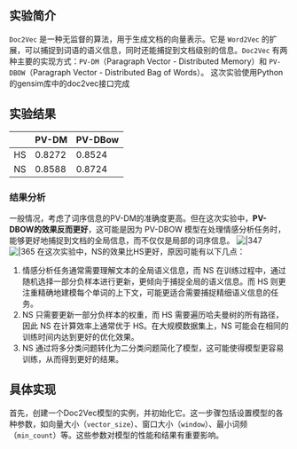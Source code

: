## 实验简介
`Doc2Vec` 是一种无监督的算法，用于生成文档的向量表示。它是 `Word2Vec` 的扩展，可以捕捉到词语的语义信息，同时还能捕捉到文档级别的信息。`Doc2Vec` 有两种主要的实现方式：`PV-DM`（Paragraph Vector - Distributed Memory）和 `PV-DBOW`（Paragraph Vector - Distributed Bag of Words）。
这次实验使用Python的gensim库中的doc2vec接口完成

## 实验结果

|     | PV-DM  | PV-DBow |
| --- | ------ | ------- |
| HS  | 0.8272 | 0.8524  |
| NS  | 0.8588 | 0.8724  |

### 结果分析


一般情况，考虑了词序信息的PV-DM的准确度更高。但在这次实验中，**PV-DBOW的效果反而更好**，这可能是因为 PV-DBOW 模型在处理情感分析任务时，能够更好地捕捉到文档的全局信息，而不仅仅是局部的词序信息。
![|347](https://img-blog.csdn.net/20180130171730371?watermark/2/text/aHR0cDovL2Jsb2cuY3Nkbi5uZXQvSm9obl94eXo=/font/5a6L5L2T/fontsize/400/fill/I0JBQkFCMA==/dissolve/70/gravity/SouthEast)
![|365](https://img-blog.csdn.net/20180130171804530?watermark/2/text/aHR0cDovL2Jsb2cuY3Nkbi5uZXQvSm9obl94eXo=/font/5a6L5L2T/fontsize/400/fill/I0JBQkFCMA==/dissolve/70/gravity/SouthEast)
在这次实验中，NS的效果比HS更好，原因可能有以下几点：
1. 情感分析任务通常需要理解文本的全局语义信息，而 NS 在训练过程中，通过随机选择一部分负样本进行更新，更倾向于捕捉全局的语义信息。而 HS 则更注重精确地建模每个单词的上下文，可能更适合需要捕捉精细语义信息的任务。
2. NS 只需要更新一部分负样本的权重，而 HS 需要遍历哈夫曼树的所有路径，因此 NS 在计算效率上通常优于 HS。在大规模数据集上，NS 可能会在相同的训练时间内达到更好的优化效果。
3. NS 通过将多分类问题转化为二分类问题简化了模型，这可能使得模型更容易训练，从而得到更好的结果。

## 具体实现

首先，创建一个Doc2Vec模型的实例，并初始化它。这一步骤包括设置模型的各种参数，如向量大小（`vector_size`）、窗口大小（`window`）、最小词频（`min_count`）等。这些参数对模型的性能和结果有重要影响。
